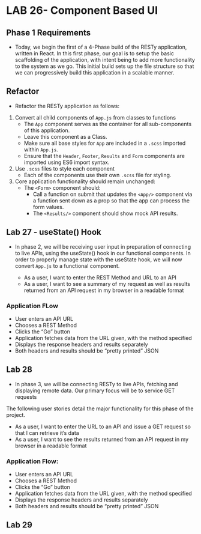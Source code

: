 # LAB 26- Component Based UI

## Phase 1 Requirements

- Today, we begin the first of a 4-Phase build of the RESTy application, written in React. In this first phase, our goal is to setup the basic scaffolding of the application, with intent being to add more functionality to the system as we go. This initial build sets up the file structure so that we can progressively build this application in a scalable manner.

## Refactor

- Refactor the RESTy application as follows:

1. Convert all child components of `App.js` from classes to functions
    - The `App` component serves as the container for all sub-components of this application.
    - Leave this component as a Class.
    - Make sure all base styles for `App` are included in a `.scss` imported within `App.js`.
    - Ensure that the `Header`, `Footer`, `Results` and `Form` components are imported using ES6 import syntax.
2. Use `.scss` files to style each component
    - Each of the components use their own `.scss` file for styling.
3. Core application functionality should remain unchanged:
    - The `<Form>` component should:
        - Call a function on submit that updates the `<App/>` component via a function sent down as a prop so that the app can process the form values.
        - The `<Results/>` component should show mock API results.

## Lab 27 - useState() Hook

- In phase 2, we will be receiving user input in preparation of connecting to live APIs, using the useState() hook in our functional components. In order to properly manage state with the useState hook, we will now convert `App.js` to a functional component.

  - As a user, I want to enter the REST Method and URL to an API
  - As a user, I want to see a summary of my request as well as results returned from an API request in my browser in a readable format

### Application FLow

- User enters an API URL
- Chooses a REST Method
- Clicks the “Go” button
- Application fetches data from the URL given, with the method specified
- Displays the response headers and results separately
- Both headers and results should be “pretty printed” JSON

## Lab 28

- In phase 3, we will be connecting RESTy to live APIs, fetching and displaying remote data. Our primary focus will be to service GET requests

The following user stories detail the major functionality for this phase of the project.

- As a user, I want to enter the URL to an API and issue a GET request so that I can retrieve it’s data
- As a user, I want to see the results returned from an API request in my browser in a readable format

### Application Flow:

- User enters an API URL
- Chooses a REST Method
- Clicks the “Go” button
- Application fetches data from the URL given, with the method specified
- Displays the response headers and results separately
- Both headers and results should be “pretty printed” JSON

## Lab 29


<!-- <h4>
          DATA: {props.data ? JSON.stringify(props.data.results[0]) : ''}
        </h4>
        <h4>
          MAP ARRAY: {props.data ? JSON.stringify(props.data) : ''}
        </h4> *
         <pre>
           <h4>
             Count: {props.data ? JSON.stringify(props.data.count, undefined, 2) : null}
           </h4>
         </pre>
         <pre>
           <h4>
             Name: {props.data ? JSON.stringify(props.data.results[0].name, undefined, 2) : null}
           </h4>
         </pre>
         <pre>
           <h4>
             Name: {props.data ? JSON.stringify(props.data.results[1].name, undefined, 2) : null}
           </h4>
         </pre>
         <pre>
           <h4>
             Url: {props.data ? JSON.stringify(props.data.results[0].url, undefined, 2) : null}
           </h4>
         </pre>
         <pre>
           <h4>
             Url: {props.data ? JSON.stringify(props.data.results[1].url, undefined, 2) : null}
           </h4>
         </pre> -->